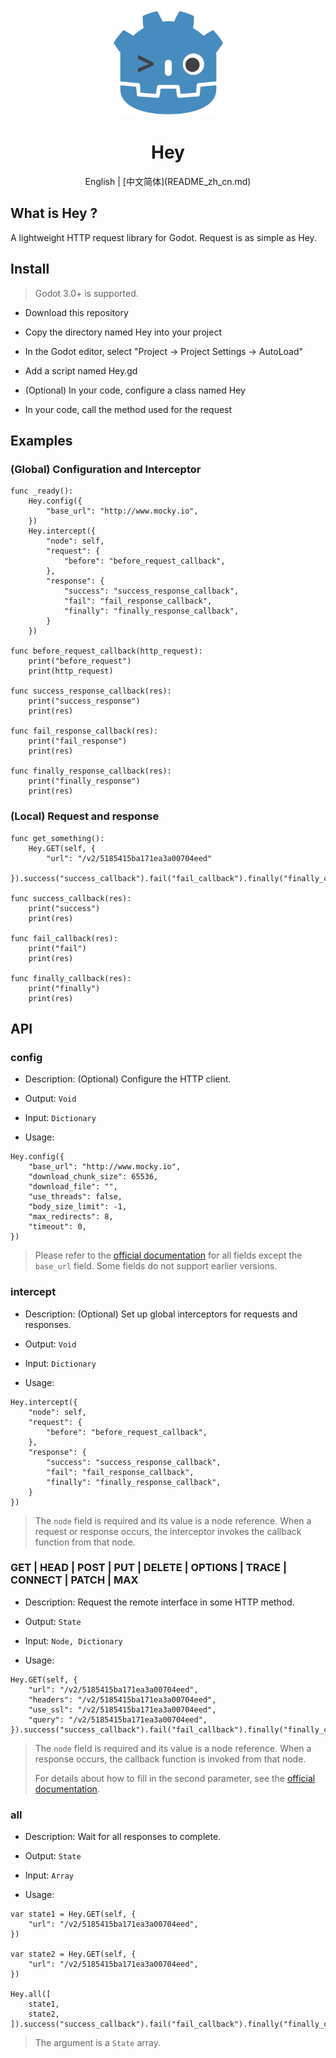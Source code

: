<p align="center"><img src="https://raw.githubusercontent.com/tony709394/Hey/main/Images/logo.png" align="center" width="175"></p>

<h1 align="center">Hey</h1>



<center>
English | [中文简体](README_zh_cn.md)</center>

## What is Hey ?



A lightweight HTTP request library for Godot. Request is as simple as Hey.



## Install



> Godot 3.0+ is supported.

- Download this repository

- Copy the directory named Hey into your project

- In the Godot editor, select "Project -> Project Settings -> AutoLoad"

- Add a script named Hey.gd

- (Optional) In your code, configure a class named Hey

- In your code, call the method used for the request



## Examples



### (Global) Configuration and Interceptor

```
func _ready():
	Hey.config({
		"base_url": "http://www.mocky.io",
	})
	Hey.intercept({
		"node": self,
		"request": {
			"before": "before_request_callback",
		},
		"response": {
			"success": "success_response_callback",
			"fail": "fail_response_callback",
			"finally": "finally_response_callback",
		}
	})

func before_request_callback(http_request):
	print("before_request")
	print(http_request)

func success_response_callback(res):
	print("success_response")
	print(res)

func fail_response_callback(res):
	print("fail_response")
	print(res)

func finally_response_callback(res):
	print("finally_response")
	print(res)
```



### (Local) Request and response

```
func get_something():
	Hey.GET(self, {
		"url": "/v2/5185415ba171ea3a00704eed"
	}).success("success_callback").fail("fail_callback").finally("finally_callback")

func success_callback(res):
	print("success")
	print(res)

func fail_callback(res):
	print("fail")
	print(res)

func finally_callback(res):
	print("finally")
	print(res)
```



## API



### config

- Description: (Optional) Configure the HTTP client.

- Output: `Void`

- Input: `Dictionary`

- Usage:

```
Hey.config({
	"base_url": "http://www.mocky.io",
	"download_chunk_size": 65536,
	"download_file": "",
	"use_threads": false,
	"body_size_limit": -1,
	"max_redirects": 8,
	"timeout": 0,
})
```

> Please refer to the [official documentation](https://docs.godotengine.org/en/stable/classes/class_httprequest.html) for all fields except the `base_url` field. Some fields do not support earlier versions.



### intercept

- Description: (Optional) Set up global interceptors for requests and responses.

- Output: `Void`

- Input: `Dictionary`

- Usage:

```
Hey.intercept({
	"node": self,
	"request": {
		"before": "before_request_callback",
	},
	"response": {
		"success": "success_response_callback",
		"fail": "fail_response_callback",
		"finally": "finally_response_callback",
	}
})
```

> The `node` field is required and its value is a node reference. When a request or response occurs, the interceptor invokes the callback function from that node.



### GET | HEAD | POST | PUT | DELETE | OPTIONS | TRACE | CONNECT | PATCH | MAX

- Description: Request the remote interface in some HTTP method.

- Output: `State`

- Input: `Node, Dictionary`

- Usage:

```
Hey.GET(self, {
	"url": "/v2/5185415ba171ea3a00704eed",
	"headers": "/v2/5185415ba171ea3a00704eed",
	"use_ssl": "/v2/5185415ba171ea3a00704eed",
	"query": "/v2/5185415ba171ea3a00704eed",
}).success("success_callback").fail("fail_callback").finally("finally_callback")
```

> The `node` field is required and its value is a node reference. When a response occurs, the callback function is invoked from that node.
> 
> For details about how to fill in the second parameter, see the [official documentation](https://docs.godotengine.org/en/stable/classes/class_httprequest.html).



### all

- Description: Wait for all responses to complete.

- Output: `State`

- Input: `Array`

- Usage:

```
var state1 = Hey.GET(self, {
	"url": "/v2/5185415ba171ea3a00704eed",
})

var state2 = Hey.GET(self, {
	"url": "/v2/5185415ba171ea3a00704eed",
})

Hey.all([
	state1,
	state2,
]).success("success_callback").fail("fail_callback").finally("finally_callback")
```

> The argument is a `State` array.



